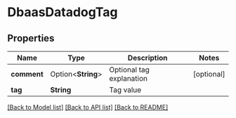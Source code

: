 # DbaasDatadogTag

## Properties

Name | Type | Description | Notes
------------ | ------------- | ------------- | -------------
**comment** | Option<**String**> | Optional tag explanation | [optional]
**tag** | **String** | Tag value | 

[[Back to Model list]](../README.md#documentation-for-models) [[Back to API list]](../README.md#documentation-for-api-endpoints) [[Back to README]](../README.md)


